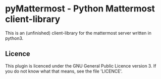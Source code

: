 pyMattermost - Python Mattermost client-library
===================================

This is an (unfinished) client-library for the mattermost server written in python3.

## Licence

This plugin is licenced under the GNU General Public Licence version 3.
If you do not know what that means, see the file 'LICENCE'.
